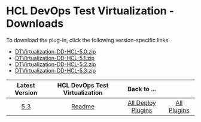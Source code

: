 # HCL DevOps Test Virtualization - Downloads

To download the plug-in, click the following version-specific links.
- [DTVirtualization-DD-HCL-5.0.zip](https://raw.githubusercontent.com/UrbanCode/IBM-UCD-PLUGINS/main/files/HCLDevOpsTestVirtualization/DTVirtualization-DD-HCL-5.0.zip)
- [DTVirtualization-DD-HCL-5.1.zip](https://raw.githubusercontent.com/UrbanCode/IBM-UCD-PLUGINS/main/files/HCLDevOpsTestVirtualization/DTVirtualization-DD-HCL-5.1.zip)
- [DTVirtualization-DD-HCL-5.2.zip](https://raw.githubusercontent.com/UrbanCode/IBM-UCD-PLUGINS/main/files/HCLDevOpsTestVirtualization/DTVirtualization-DD-HCL-5.2.zip)
- [DTVirtualization-DD-HCL-5.3.zip](https://raw.githubusercontent.com/UrbanCode/IBM-UCD-PLUGINS/main/files/HCLDevOpsTestVirtualization/DTVirtualization-DD-HCL-5.3.zip)

|Latest Version|HCL DevOps Test Virtualization|Back to ...||
| :---: | :---: | :---: | :---: |
|[5.3](https://raw.githubusercontent.com/UrbanCode/IBM-UCD-PLUGINS/main/files/HCLDevOpsTestVirtualization/DTVirtualization-DD-HCL-5.3.zip)|[Readme](README.md)|[All Deploy Plugins](../README.md)|[All Plugins](../../index.md)|
